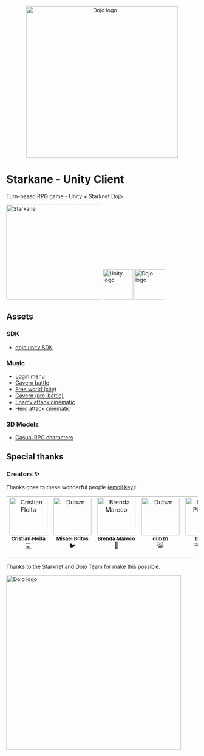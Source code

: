 <p align="center">
  <img alt="Dojo logo" width="400" src="https://github.com/amegakure-starknet/unity-Starkane/assets/58611754/ab701ac0-a1f3-4048-b40f-8234c6f662fe">
</p>

# Starkane - Unity Client
Turn-based RPG game - Unity + Starknet Dojo
<p align="left">
  <img alt="Starkane" width="250" src="https://github.com/amegakure-starknet/starkane-unity/assets/58611754/3a8277e4-204a-464d-8e8a-7694c96a3665">
  <img alt="Unity logo" width="80" src="https://github.com/amegakure-starknet/starkane-unity/assets/58611754/40f6e3ba-be7d-473d-b6ae-8efa22cf4eeb">
  <img alt="Dojo logo" width="80" src="https://github.com/amegakure-starknet/starkane-unity/assets/58611754/417e8a60-d782-4350-a322-b4187067d21b">
</p>

## Assets 

### SDK
* [dojo.unity SDK](https://github.com/dojoengine/dojo.unity)

### Music
* [Login menu](https://www.youtube.com/watch?v=KtPk1iy-ypY)
* [Cavern battle](https://www.youtube.com/watch?v=1weNnjzaXbY)
* [Free world (city)](https://www.youtube.com/watch?v=gq2xoIMlzqs)
* [Cavern (pre-battle)](https://www.youtube.com/watch?v=fbTf3moH72s)
* [Enemy attack cinematic](https://www.youtube.com/watch?v=_hbwa53fo14)
* [Hero attack cinematic](https://www.youtube.com/watch?v=YwgFwKmxv7E)

### 3D Models
* [Casual RPG characters](https://rigmodels.com/index.php?searchkeyword=casual-rpg)

## Special thanks

### Creators ✨
Thanks goes to these wonderful people
([emoji key](https://allcontributors.org/docs/en/emoji-key)):

<table>
  <tbody>
    <tr>
      <td align="center" valign="top" width="14.28%"><a href="https://github.com/cristianFleita"><img src="https://avatars.githubusercontent.com/u/87950451?v=4" width="100px;" alt="Cristian Fleita"/><br /><sub><b>Cristian Fleita</b></sub></a><br />💻</a></td>
      <td align="center" valign="top" width="14.28%"><a href="https://github.com/aikomisa5"><img src="https://avatars.githubusercontent.com/u/21129776?v=4" width="100px;" alt="Dubzn"/><br /><sub><b>Misael Britos</b></sub></a><br />🐦</a></td>
      <td align="center" valign="top" width="14.28%"><a href="https://github.com/brendaamareco"><img src="https://avatars.githubusercontent.com/u/107716199?v=4" width="100px;" alt="Brenda Mareco"/><br /><sub><b>Brenda Mareco</b></sub></a><br />🎨</a></td>
      <td align="center" valign="top" width="14.28%"><a href="https://github.com/dubzn"><img src="https://avatars.githubusercontent.com/u/58611754?s=400&u=cdb4e29d9ac5bc41e7ee171375e8cd10fe8c3c24&v=4" width="100px;" alt="Dubzn"/><br /><sub><b>dubzn</b></sub></a><br />😸</a></td>
      <td align="center" valign="top" width="14.28%"><a href="https://github.com/dpinones"><img src="https://avatars.githubusercontent.com/u/30808181?v=4" width="100px;" alt="Damián Piñones"/><br /><sub><b>Damián Piñones</b></sub></a><br />🤠</a></td>
    </tr>
</tbody>
</table>

Thanks to the Starknet and Dojo Team for make this possible.
<p align="left">
  <img alt="Dojo logo" width="460" src="https://github.com/amegakure-starknet/starkane-unity/assets/58611754/c3bc4f2d-37a3-491b-b49f-1361a7429c1f">
</p>

